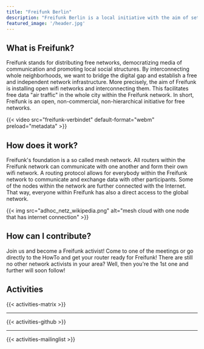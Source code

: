 ```yaml
---
title: "Freifunk Berlin"
description: "Freifunk Berlin is a local initiative with the aim of setting up a free WiFi network across Berlin and offering free network access."
featured_image: '/header.jpg'
---
```


## What is Freifunk?

Freifunk stands for distributing free networks, democratizing media of communication and promoting local social structures. By interconnecting whole neighborhoods, we want to bridge the digital gap and establish a free and independent network infrastructure. More precisely, the aim of Freifunk is installing open wifi networks and interconnecting them. This facilitates free data "air traffic" in the whole city within the Freifunk network. In short, Freifunk is an open, non-commercial, non-hierarchical initiative for free networks.

{{< video src="freifunk-verbindet" default-format="webm" preload="metadata" >}}

## How does it work?

Freifunk's foundation is a so called mesh network. All routers within the Freifunk network can communicate with one another and form their own wifi network. A routing protocol allows for everybody within the Freifunk network to communicate and exchange data with other participants. Some of the nodes within the network are further connected with the Internet. That way, everyone within Freifunk has also a direct access to the global network.

{{< img src="adhoc_netz_wikipedia.png" alt="mesh cloud with one node that has internet connection" >}}

## How can I contribute?

Join us and become a Freifunk activist! Come to one of the meetings or go directly to the HowTo and get your router ready for Freifunk! There are still no other network activists in your area? Well, then you're the 1st one and further will soon follow!

## Activities

{{< activities-matrix >}}

---

{{< activities-github >}}

---

{{< activities-mailinglist >}}
